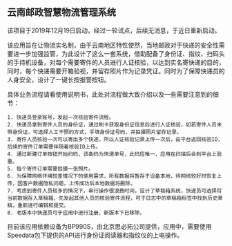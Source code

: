 ## 云南邮政智慧物流管理系统

该项目于2019年12月19日启动，经过一轮试点，后续无消息，于近日重新启动。

该应用旨在让物流实名制，由于云南地区特性使然，当地邮政对于快递的安全性需要进一步加强监管，为此设计了这么一套系统，借助配备了身份证、指纹、扫码头的手持机设备，对每个需要寄件的人员进行人证核验，以达到实名寄快递的目的，同时，每个快递需要开箱验视，并留存照片作为记录凭证。同时为了保障快递员的人身安全，设计了一键长按报警按钮。

具体业务流程请看使用说明书，此处对流程做大致介绍以及一些需要注意到的细节：

    1. 快递员登录账号，发起一次核验寄件流程。
    2. 快递员拿到寄件人员的身份证，通过刷卡获取身份证信息后进行人证核验，如若寄件人员未带身份证，可选择人工干预的方式，手填身份证号码，并拍摄照片留存记录。
    3. 寄件人员核验一次可以寄出多个快递，所以人证核验记录上传一次后，由平台返回核验ID，后续的寄件订单需要伴随着核验ID上传。
    4. 通过新建订单按钮开始扫码，该条码为快递单号，此码应唯一，应用在扫描后会到平台上验重。
    5. 每个寄件订单需要拍摄一张照片。
    6. 为保障网络环境较差情况下的使用需求，所有数据将暂存于设备本地，待网络较好时恢复上传，因客户数据隐私问题，上传成功后本地数据将删除。
    7. 考虑到寄件人员较多的情况下，串行操作很浪费时间，设计了草稿箱系统，快递员可选择将当前数据存入草稿箱，先发起其他人员的核验寄件流程，可于日志中的草稿箱标签中找到历史草稿，重新进行编辑和提交。
    8. 老版本中快递员可于应用中进行注册，新版本下已移除。

目前该应用依赖设备为BP990S，由北京思必拓公司提供，应用中，需要使用Speedata包下提供的API进行身份证阅读器和指纹仪的上电操作。